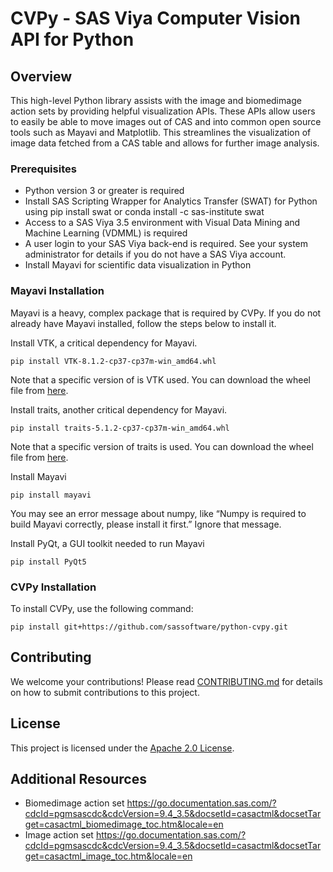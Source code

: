 # CVPy - SAS Viya Computer Vision API for Python

## Overview

This high-level Python library assists with the image and biomedimage action sets by providing helpful visualization APIs. These APIs allow users to easily be able to move images out of CAS and into common open source tools such as Mayavi and Matplotlib. This streamlines the visualization of image data fetched from a CAS table and allows for further image analysis.

### Prerequisites

- Python version 3 or greater is required
- Install SAS Scripting Wrapper for Analytics Transfer (SWAT) for Python using pip install swat or conda install -c sas-institute swat
- Access to a SAS Viya 3.5 environment with Visual Data Mining and Machine Learning (VDMML) is required
- A user login to your SAS Viya back-end is required. See your system administrator for details if you do not have a SAS Viya account.
- Install Mayavi for scientific data visualization in Python

### Mayavi Installation

Mayavi is a heavy, complex package that is required by CVPy. If you do not already have Mayavi installed, follow the steps below to install it.

Install VTK, a critical dependency for Mayavi. 

`pip install VTK‑8.1.2‑cp37‑cp37m‑win_amd64.whl`

Note that a specific version of is VTK used. You can download the wheel file from [here](https://www.lfd.uci.edu/~gohlke/pythonlibs/#vtk).

Install traits, another critical dependency for Mayavi.

`pip install traits‑5.1.2‑cp37‑cp37m‑win_amd64.whl`

Note that a specific version of traits is used. You can download the wheel file from [here](https://www.lfd.uci.edu/~gohlke/pythonlibs/#traits).

Install Mayavi

`pip install mayavi`

You may see an error message about numpy, like “Numpy is required to build Mayavi correctly, please install it first.” Ignore that message.

Install PyQt, a GUI toolkit needed to run Mayavi

`pip install PyQt5`

### CVPy Installation

To install CVPy, use the following command:

`pip install git+https://github.com/sassoftware/python-cvpy.git`

## Contributing

We welcome your contributions! Please read [CONTRIBUTING.md](CONTRIBUTING.md) for details on how to submit contributions to this project. 

## License

This project is licensed under the [Apache 2.0 License](LICENSE).

## Additional Resources

* Biomedimage action set https://go.documentation.sas.com/?cdcId=pgmsascdc&cdcVersion=9.4_3.5&docsetId=casactml&docsetTarget=casactml_biomedimage_toc.htm&locale=en
* Image action set https://go.documentation.sas.com/?cdcId=pgmsascdc&cdcVersion=9.4_3.5&docsetId=casactml&docsetTarget=casactml_image_toc.htm&locale=en
